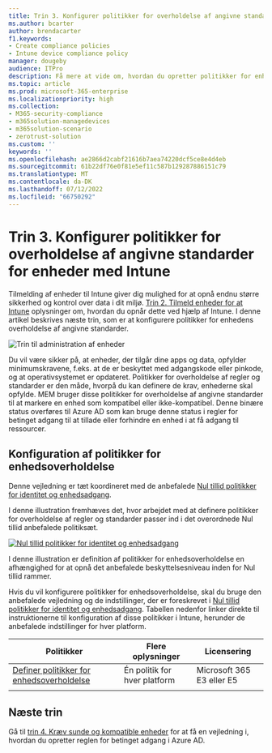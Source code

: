 ```yaml
---
title: Trin 3. Konfigurer politikker for overholdelse af angivne standarder for enheder med Intune
ms.author: bcarter
author: brendacarter
f1.keywords:
- Create compliance policies
- Intune device compliance policy
manager: dougeby
audience: ITPro
description: Få mere at vide om, hvordan du opretter politikker for enhedsoverholdelse, der angiver minimumskravene for, at en enhed kan få adgang til dit miljø.
ms.topic: article
ms.prod: microsoft-365-enterprise
ms.localizationpriority: high
ms.collection:
- M365-security-compliance
- m365solution-managedevices
- m365solution-scenario
- zerotrust-solution
ms.custom: ''
keywords: ''
ms.openlocfilehash: ae2866d2cabf21616b7aea74220dcf5ce8e4d4eb
ms.sourcegitcommit: 61b22df76e0f81e5ef11c587b129287886151c79
ms.translationtype: MT
ms.contentlocale: da-DK
ms.lasthandoff: 07/12/2022
ms.locfileid: "66750292"
---
```

# <a name="step-3-set-up-compliance-policies-for-devices-with-intune"></a>Trin 3. Konfigurer politikker for overholdelse af angivne standarder for enheder med Intune

Tilmelding af enheder til Intune giver dig mulighed for at opnå endnu større sikkerhed og kontrol over data i dit miljø. [Trin 2. Tilmeld enheder for at Intune](manage-devices-with-intune-enroll.md) oplysninger om, hvordan du opnår dette ved hjælp af Intune. I denne artikel beskrives næste trin, som er at konfigurere politikker for enhedens overholdelse af angivne standarder. 

![Trin til administration af enheder](../media/devices/intune-mdm-step-2.png#lightbox)

Du vil være sikker på, at enheder, der tilgår dine apps og data, opfylder minimumskravene, f.eks. at de er beskyttet med adgangskode eller pinkode, og at operativsystemet er opdateret. Politikker for overholdelse af regler og standarder er den måde, hvorpå du kan definere de krav, enhederne skal opfylde. MEM bruger disse politikker for overholdelse af angivne standarder til at markere en enhed som kompatibel eller ikke-kompatibel. Denne binære status overføres til Azure AD som kan bruge denne status i regler for betinget adgang til at tillade eller forhindre en enhed i at få adgang til ressourcer. 

## <a name="configuring-device-compliance-policies"></a>Konfiguration af politikker for enhedsoverholdelse

Denne vejledning er tæt koordineret med de anbefalede [Nul tillid politikker for identitet og enhedsadgang](../security/office-365-security/microsoft-365-policies-configurations.md).

I denne illustration fremhæves det, hvor arbejdet med at definere politikker for overholdelse af regler og standarder passer ind i det overordnede Nul tillid anbefalede politiksæt. 

[![Nul tillid politikker for identitet og enhedsadgang](../media/devices/identity-device-define-compliance.png#lightbox)](https://github.com/MicrosoftDocs/microsoft-365-docs/raw/public/microsoft-365/media/devices/identity-device-define-compliance.png)

I denne illustration er definition af politikker for enhedsoverholdelse en afhængighed for at opnå det anbefalede beskyttelsesniveau inden for Nul tillid rammer. 

Hvis du vil konfigurere politikker for enhedsoverholdelse, skal du bruge den anbefalede vejledning og de indstillinger, der er foreskrevet i [Nul tillid politikker for identitet og enhedsadgang](../security/office-365-security/microsoft-365-policies-configurations.md). Tabellen nedenfor linker direkte til instruktionerne til konfiguration af disse politikker i Intune, herunder de anbefalede indstillinger for hver platform.


|Politikker |Flere oplysninger  |Licensering |
|---------|---------|---------|
|[Definer politikker for enhedsoverholdelse ](../security/office-365-security/identity-access-policies.md#define-device-compliance-policies)   |  Én politik for hver platform       |  Microsoft 365 E3 eller E5       |
|  |         |         |

## <a name="next-steps"></a>Næste trin

Gå til [trin 4. Kræv sunde og kompatible enheder](manage-devices-with-intune-require-compliance.md) for at få en vejledning i, hvordan du opretter reglen for betinget adgang i Azure AD.